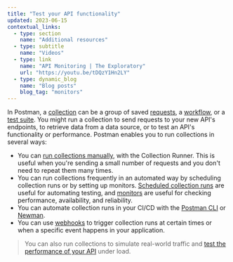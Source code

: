 ```yaml
---
title: "Test your API functionality"
updated: 2023-06-15
contextual_links:
  - type: section
    name: "Additional resources"
  - type: subtitle
    name: "Videos"
  - type: link
    name: "API Monitoring | The Exploratory"
    url: "https://youtu.be/tDQzY1Hn2LY"
  - type: dynamic_blog
    name: "Blog posts"
    blog_tag: "monitors"
---
```


In Postman, a [collection](/docs/getting-started/first-steps/creating-the-first-collection/) can be a group of saved [requests](/docs/getting-started/first-steps/sending-the-first-request/), a [workflow](/docs/collections/running-collections/building-workflows/), or a [test suite](/docs/writing-scripts/test-scripts/). You might run a collection to send requests to your new API's endpoints, to retrieve data from a data source, or to test an API's functionality or performance. Postman enables you to run collections in several ways:

* You can [run collections manually](/docs/collections/running-collections/intro-to-collection-runs/), with the Collection Runner. This is useful when you're sending a small number of requests and you don't need to repeat them many times.
* You can run collections frequently in an automated way by scheduling collection runs or by setting up monitors. [Scheduled collection runs](/docs/collections/running-collections/scheduling-collection-runs) are useful for automating testing, and [monitors](/docs/collections/running-collections/scheduling-collection-runs-monitors) are useful for checking performance, availability, and reliability.
* You can automate collection runs in your CI/CD with the [Postman CLI](/docs/postman-cli/postman-cli-overview/) or [Newman](/docs/collections/using-newman-cli/command-line-integration-with-newman/).
* You can use [webhooks](/docs/collections/running-collections/collection-webhooks/) to trigger collection runs at certain times or when a specific event happens in your application.

> You can also run collections to simulate real-world traffic and [test the performance of your API](/docs/collections/performance-testing/testing-api-performance/) under load.
